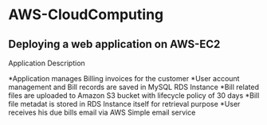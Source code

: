 # AWS-CloudComputing

## Deploying a web application on AWS-EC2

Application Description

*Application manages Billing invoices for the customer
*User account management and Bill records are saved in MySQL RDS Instance
*Bill related files are uploaded to Amazon S3 bucket with lifecycle policy of 30 days
*Bill file metadat is stored in RDS Instance itself for retrieval purpose
*User receives his due bills email via AWS Simple email service

